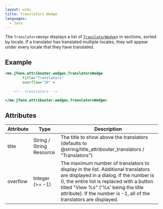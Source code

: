```yaml
---
layout: wiki
title: Translators Wedge
languages:
  - Java
---
```


The `TranslatorsWedge` displays a list of [`TranslatorWedge`](TranslatorWedge)s in sections, sorted by locale. If a translator has translated multiple locales, they will appear under every locale that they have translated.

## Example

```xml
<me.jfenn.attribouter.wedges.TranslatorsWedge
        title="Translators"
        overflow="10" >
  
    <!-- translators -->
  
</me.jfenn.attribouter.wedges.TranslatorsWedge>
```

## Attributes

|Attribute|Type|Description|
|-----|-----|-----|
|title|String / String Resource|The title to show above the translators (defaults to @string/title_attribouter_translators / "Translators")|
|overflow|Integer (>= -1)|The maximum number of translators to display in the list. Additional translators are displayed in a dialog. If the number is 0, the entire list is replaced with a button titled "View %s" ('%s' being the title attribute). If the number is -1, all of the translators are displayed.|